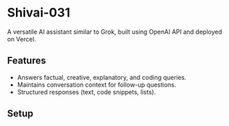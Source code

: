 # Shivai-031

A versatile AI assistant similar to Grok, built using OpenAI API and deployed on Vercel.

## Features
- Answers factual, creative, explanatory, and coding queries.
- Maintains conversation context for follow-up questions.
- Structured responses (text, code snippets, lists).

## Setup
